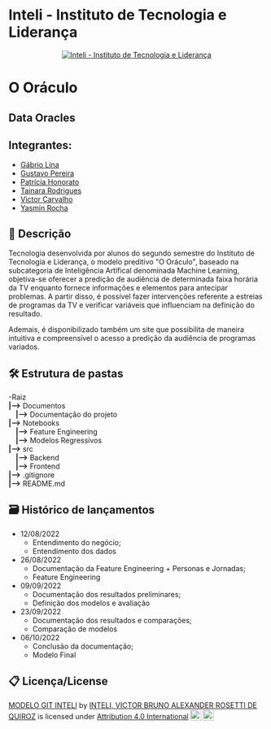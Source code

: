 # Inteli - Instituto de Tecnologia e Liderança 
<p align="center">
<a href= "https://www.inteli.edu.br/"><img src="https://www.inteli.edu.br/wp-content/uploads/2021/08/20172028/marca_1-2.png" alt="Inteli - Instituto de Tecnologia e Liderança" border="0"></a>
</p>

# O Oráculo

## Data Oracles

## Integrantes:
- <a href="https://www.linkedin.com/in/gabrio-lina-17ba60205/">Gábrio Lina</a>
- <a href="https://www.linkedin.com/in/gustavo-pereira1/">Gustavo Pereira</a>
- <a href="https://www.linkedin.com/in/patriciahonorato/">Patrícia Honorato</a>
- <a href="https://www.linkedin.com/in/tainara-rodrigues-763a42233/">Tainara Rodrigues</a>
- <a href="https://www.linkedin.com/in/victor-severiano-de-carvalho-b57a05237/">Victor Carvalho</a>
- <a href="https://www.linkedin.com/in/yasminvit%C3%B3riarocha/">Yasmin Rocha</a>

## 📜 Descrição
Tecnologia desenvolvida por alunos do segundo semestre do Instituto de Tecnologia e Liderança, o modelo preditivo "O Oráculo", baseado na subcategoria de Inteligência Artifical denominada Machine Learning, objetiva-se oferecer a predição de audiência de determinada faixa horária da TV enquanto fornece informações e elementos para antecipar problemas. A partir disso, é possível fazer intervenções referente a estreias de programas da TV e verificar variáveis que influenciam na definição do resultado.

Ademais, é disponibilizado também um site que possibilita de maneira intuitiva e compreensível o acesso a predição da audiência de programas variados.

## 🛠 Estrutura de pastas
-Raiz<br>
**|-->** Documentos<br>
&emsp;**|-->** Documentação do projeto<br>
**|-->** Notebooks<br>
&emsp;**|-->** Feature Engineering<br>
&emsp;**|-->** Modelos Regressivos<br>
**|-->** src<br>
&emsp;**|-->** Backend<br>
&emsp;**|-->** Frontend<br>
**|-->** .gitignore<br>
**|-->** README.md<br>

## 🗃 Histórico de lançamentos
* 12/08/2022
    * Entendimento do negócio;<br>
    * Entendimento dos dados<br>
* 26/08/2022
    * Documentação da Feature Engineering + Personas e Jornadas;<br>
    * Feature Engineering<br>
* 09/09/2022
    * Documentação dos resultados preliminares;<br>
    * Definição dos modelos e avaliação<br>
* 23/09/2022<br>
    * Documentação dos resultados e comparações;<br>
    * Comparação de modelos<br>
*  06/10/2022<br>
    * Conclusão da documentação;<br>
    * Modelo Final

## 📋 Licença/License
<p xmlns:cc="http://creativecommons.org/ns#" xmlns:dct="http://purl.org/dc/terms/"><a property="dct:title" rel="cc:attributionURL" href="https://github.com/Spidus/Teste_Final_1">MODELO GIT INTELI</a> by <a rel="cc:attributionURL dct:creator" property="cc:attributionName" href="https://www.yggbrasil.com.br/vr">INTELI, VICTOR BRUNO ALEXANDER ROSETTI DE QUIROZ</a> is licensed under <a href="http://creativecommons.org/licenses/by/4.0/?ref=chooser-v1" target="_blank" rel="license noopener noreferrer" style="display:inline-block;">Attribution 4.0 International<img style="height:22px!important;margin-left:3px;vertical-align:text-bottom;" src="https://mirrors.creativecommons.org/presskit/icons/cc.svg?ref=chooser-v1"><img style="height:22px!important;margin-left:3px;vertical-align:text-bottom;" src="https://mirrors.creativecommons.org/presskit/icons/by.svg?ref=chooser-v1"></a></p>
